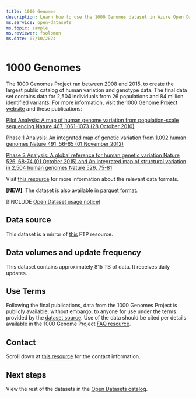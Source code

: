 ```yaml
---
title: 1000 Genomes
description: Learn how to use the 1000 Genomes dataset in Azure Open Datasets.
ms.service: open-datasets
ms.topic: sample
ms.reviewer: fsolomon
ms.date: 07/10/2024
---
```


# 1000 Genomes

The 1000 Genomes Project ran between 2008 and 2015, to create the largest public catalog of human variation and genotype data. The final data set contains data for 2,504 individuals from 26 populations and 84 million identified variants. For more information, visit the 1000 Genome Project [website](https://www.internationalgenome.org/) and these publications:

[Pilot Analysis: A map of human genome variation from population-scale sequencing Nature 467, 1061-1073 (28 October 2010)](https://www.nature.com/articles/nature09534)

[Phase 1 Analysis: An integrated map of genetic variation from 1,092 human genomes Nature 491, 56-65 (01 November 2012)](https://www.nature.com/articles/nature11632)

[Phase 3 Analysis: A global reference for human genetic variation Nature 526, 68-74 (01 October 2015) and An integrated map of structural variation in 2,504 human genomes Nature 526, 75-81](https://www.nature.com/articles/nature15394)

Visit [this resource](http://www.internationalgenome.org/formats) for more information about the relevant data formats.

**[NEW]**: The dataset is also available in [parquet format](https://github.com/microsoft/genomicsnotebook/tree/main/vcf2parquet-conversion/1000genomes).

[!INCLUDE [Open Dataset usage notice](./includes/open-datasets-usage-note.md)]

## Data source

This dataset is a mirror of [this](ftp://ftp.1000genomes.ebi.ac.uk/vol1/ftp/) FTP resource.

## Data volumes and update frequency

This dataset contains approximately 815 TB of data. It receives daily updates.

## Use Terms

Following the final publications, data from the 1000 Genomes Project is publicly available, without embargo, to anyone for use under the terms provided by the [dataset source](http://www.internationalgenome.org/data). Use of the data should be cited per details available in the 1000 Genome Project [FAQ resource](https://www.internationalgenome.org/faq).

## Contact

Scroll down at [this resource](https://www.internationalgenome.org/contact) for the contact information.

## Next steps

View the rest of the datasets in the [Open Datasets catalog](dataset-catalog.md).
